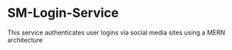 # SM-Login-Service
This service authenticates user logins via social media sites using a MERN architecture
